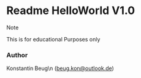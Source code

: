 # Readme HelloWorld V1.0

> [!Note]
> This is for educational Purposes only

### Author
Konstantin Beug\n
(beug.kon@outlook.de)